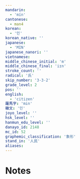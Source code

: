 ```yaml
---
mandarin:
  - 'mín'
cantonese:
  - man4
korean:
  - '민'
korean_native: ''
japanese:
  - 'MIN'
japanese_nanori: ''
vietnamese:
middle_chinese_initial: 'm'
middle_chinese_final: 'iɪn'
stroke_count: ''
radical: '氏'
skip_number: '3-3-2'
grade_level: 2
pos: ''
english:
  - 'citizen'
羅馬字: 'min'
韓文: '민'
joyo_level: ''
hsk_level: ''
hanmun_edu_level: ''
danayo_id: 2148
mc_id: 52
graphemic_classification: '象形'
stand_in: '人民'
aliases:
---
```


# Notes
